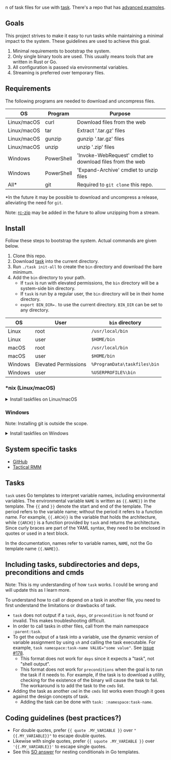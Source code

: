 n of task files for use with [task][]. There's a repo that has [advanced examples][].

[task]: https://github.com/go-task/task

[advanced examples]: https://gitlab.com/megabyte-labs/common/shared/-/tree/master/.config/taskfiles

## Goals

This project strives to make it easy to run tasks while maintaining a minimal impact to the system. These guidelines are
used to achieve this goal.

1. Minimal requirements to bootstrap the system.
2. Only single binary tools are used. This usually means tools that are written in Rust or Go.
3. All configuration is passed via environmental variables.
4. Streaming is preferred over temporary files.

## Requirements

The following programs are needed to download and uncompress files.

| OS          | Program    | Purpose                                                   |
|-------------|------------|-----------------------------------------------------------|
| Linux/macOS | curl       | Download files from the web                               |
| Linux/macOS | tar        | Extract '.tar.gz' files                                   |
| Linux/macOS | gunzip     | gunzip '.tar.gz' files                                    |
| Linux/macOS | unzip      | unzip '.zip' files                                        |
| Windows     | PowerShell | 'Invoke-WebRequest' cmdlet to download files from the web |
| Windows     | PowerShell | 'Expand-Archive' cmdlet to unzip files                    |
| All*        | git        | Required to `git clone` this repo.                        |

\*In the future it may be possible to download and uncompress a release, alleviating the need for `git`.

Note: [rc-zip][] may be added in the future to allow unzipping from a stream.

[rc-zip]: https://github.com/fasterthanlime/rc-zip

## Install

Follow these steps to bootstrap the system. Actual commands are given below.

1. Clone this repo.
2. Download [task][] into the current directory.
3. Run `./task init-all` to create the `bin` directory and download the bare minimum.
4. Add the `bin` directory to your path.
    - If `task` is run with elevated permissions, the `bin` directory will be a system-side bin directory.
    - If `task` is run by a regular user, the `bin` directory will be in their home directory.
    - `export BIN_DIR=.` to use the current directory. `BIN_DIR` can be set to any directory.

| OS      | User                 | `bin` directory              |
|---------|----------------------|------------------------------|
| Linux   | root                 | `/usr/local/bin`             |
| Linux   | user                 | `$HOME/bin`                  |
| macOS   | root                 | `/usr/local/bin`             |
| macOS   | user                 | `$HOME/bin`                  |
| Windows | Elevated Permissions | `%ProgramData\taskfiles\bin` |
| Windows | user                 | `%USERPROFILE%\bin`          |

### *nix (Linux/macOS)

<details>
  <summary>Install taskfiles on Linux/macOS</summary>

```bash
git clone https://github.com/NiceGuyIT/taskfiles
cd taskfiles

# Download task
os=$(uname -s | tr '[:upper:]' '[:lower:]')
arch=$(uname -m | sed 's/x86_/amd/')
repo="https://github.com/go-task/task/releases/latest/download/task_${os}_${arch}.tar.gz"
curl --location --output - "$repo" | tar -zxf - task
chmod a+x ./task

# Initialize the tasks. This downloads 'task' to the bin directory.
task init --status

# Cleanup
rm ./task
```

</details>

### Windows

Note: Installing git is outside the scope.

<details>
  <summary>Install taskfiles on Windows</summary>

```PowerShell
git clone https://github.com/NiceGuyIT/taskfiles
cd taskfiles

# Download task
$os = "windows"
$arch = "amd64" # 32-bit not supported
$repo_url = "https://github.com/go-task/task/releases/latest/download/task_${os}_${arch}.zip"
$tmp_file = New-TemporaryFile
Remove-Item -Path $tmp_file
$tmp_dir = New-Item -ItemType Directory -Path $( Join-Path -Path $ENV:Temp -ChildPath $tmp_file.Name )
$zip_file = Join-Path -Path $tmp_dir -ChildPath "task.zip"
$ProgressPreference = "SilentlyContinue"
Invoke-WebRequest -URI $repo_url -OutFile $zip_file
Expand-Archive -Path $zip_file -DestinationPath $tmp_dir
$task = Join-Path -Path $tmp_dir -ChildPath "task.exe"

# Initialize the tasks. This downloads 'task' to the bin directory.
& $task init --status

# Cleanup
Remove-Item -Path $tmp_dir -Recurse
```

</details>

## System specific tasks

- [GitHub][]
- [Tactical RMM][]

[GitHub]: github/README.md
[Tactical RMM]: trmm/README.md

## Tasks

`task` uses Go templates to interpret variable names, including environmental variables. The environmental
variable `NAME` is written as `{{.NAME}}` in the template. The `{{` and `}}` denote the start and end of the template.
The period refers to the variable name; without the period it refers to a function name. For example, `{{.ARCH}}` is
the variable that holds the architecture, while `{{ARCH}}` is a function provided by `task` and returns the
architecture. Since curly braces are part of the YAML syntax, they need to be enclosed in quotes or used in a text
block.

In the documentation, names refer to variable names, `NAME`, not the Go template name `{{.NAME}}`.

## Including tasks, subdirectories and deps, preconditions and cmds

Note: This is my understanding of how `task` works. I could be wrong and will update this as I learn more.

To understand how to call or depend on a task in another file, you need to first understand the limitations or drawbacks
of task.

- `task` does not output if a `task`, `deps`, or `precondition` is not found or invalid. This makes troubleshooting
  difficult.
- In order to call tasks in other files, call from the main namespace `:parent:task`.
- To get the output of a task into a variable, use the dynamic version of variable assignment by using `sh` and
  calling the task executable. For example, `task namespace:task-name VALUE="some value"`. See [issue #178][].
    - This format does not work for `deps` since it expects a "task", not "shell output".
    - This format does not work for `preconditions` when the goal is to run the task if it needs to. For example, if the
      task is to download a utility, checking for the existence of the binary will cause the task to fail. The
      workaround is to add the task to the `cmds` list.
- Adding the task as another `cmd` in the `cmds` list works even though it goes against the design concepts of task.
    - Adding the task can be done with `task: :namespace:task-name`.

[issue #178]: https://github.com/go-task/task/issues/178

## Coding guidelines (best practices?)

- For double quotes, prefer `{{ quote .MY_VARIABLE }}` over `"{{.MY_VARIABLE}}"` to escape double quotes.
- Likewise with single quotes, prefer `{{ squote .MY_VARIABLE }}` over `'{{.MY_VARIABLE}}'` to escape single quotes.
- See this [SO answer][] for nesting conditionals in Go templates.

[SO answer]: https://stackoverflow.com/a/68361609
